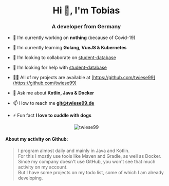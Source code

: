 <h1 align="center">Hi 👋, I'm Tobias</h1>
<h3 align="center">A developer from Germany</h3>

- 🔭 I’m currently working on **nothing** (because of Covid-19)

- 🌱 I’m currently learning **Golang, VueJS & Kubernetes**

- 👯 I’m looking to collaborate on [student-database](https://github.com/twiese99/student-database)

- 🤝 I’m looking for help with [student-database](https://github.com/twiese99/student-database)

- 👨‍💻 All of my projects are available at [https://github.com/twiese99](https://github.com/twiese99)

- 💬 Ask me about **Kotlin, Java & Docker**

- 📫 How to reach me **git@twiese99.de**

- ⚡ Fun fact **I love to cuddle with dogs**

<p align="center"><img src="https://github-readme-stats-nine-theta.vercel.app/api/top-langs?username=twiese99&show_icons=true&locale=en" alt="twiese99" /></p>

<h4>About my activity on Github:</h4>
<blockquote>
I program almost daily and mainly in Java and Kotlin.<br />
For this I mostly use tools like Maven and Gradle, as well as Docker.<br /> 
Since my company doesn't use GitHub, you won't see that much activity on my account.<br />
But I have some projects on my todo list, some of which I am already developing.
</blockquote>
